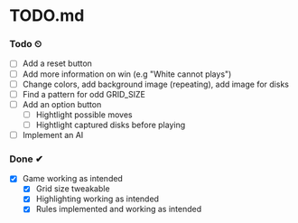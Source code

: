 # TODO.md

### Todo ⏲

- [ ] Add a reset button
- [ ] Add more information on win (e.g "White cannot plays")
- [ ] Change colors, add background image (repeating), add image for disks
- [ ] Find a pattern for odd GRID_SIZE
- [ ] Add an option button
	- [ ] Hightlight possible moves
	- [ ] Hightlight captured disks before playing
- [ ] Implement an AI

### Done ✔ 

- [x] Game working as intended
    - [x] Grid size tweakable
    - [x] Highlighting working as intended
    - [x] Rules implemented and working as intended